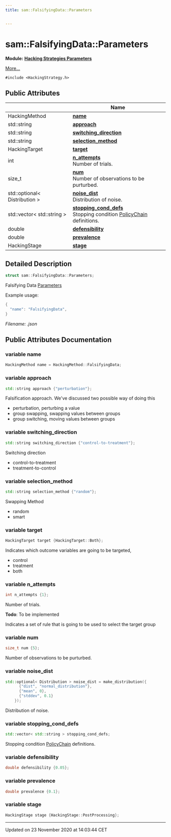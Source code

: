 ```yaml
---
title: sam::FalsifyingData::Parameters


---
```


# sam::FalsifyingData::Parameters


**Module:** **[Hacking Strategies Parameters](/doxygen/Modules/group___hacking_strategies_parameters/)**

 [More...](#detailed-description)


`#include <HackingStrategy.h>`















## Public Attributes

|                | Name           |
| -------------- | -------------- |
| HackingMethod | **[name](/doxygen/Classes/structsam_1_1_falsifying_data_1_1_parameters/#variable-name)**  |
| std::string | **[approach](/doxygen/Classes/structsam_1_1_falsifying_data_1_1_parameters/#variable-approach)**  |
| std::string | **[switching_direction](/doxygen/Classes/structsam_1_1_falsifying_data_1_1_parameters/#variable-switching_direction)**  |
| std::string | **[selection_method](/doxygen/Classes/structsam_1_1_falsifying_data_1_1_parameters/#variable-selection_method)**  |
| HackingTarget | **[target](/doxygen/Classes/structsam_1_1_falsifying_data_1_1_parameters/#variable-target)**  |
| int | **[n_attempts](/doxygen/Classes/structsam_1_1_falsifying_data_1_1_parameters/#variable-n_attempts)** <br>Number of trials.  |
| size_t | **[num](/doxygen/Classes/structsam_1_1_falsifying_data_1_1_parameters/#variable-num)** <br>Number of observations to be purturbed.  |
| std::optional< Distribution > | **[noise_dist](/doxygen/Classes/structsam_1_1_falsifying_data_1_1_parameters/#variable-noise_dist)** <br>Distribution of noise.  |
| std::vector< std::string > | **[stopping_cond_defs](/doxygen/Classes/structsam_1_1_falsifying_data_1_1_parameters/#variable-stopping_cond_defs)** <br>Stopping condition [PolicyChain]() definitions.  |
| double | **[defensibility](/doxygen/Classes/structsam_1_1_falsifying_data_1_1_parameters/#variable-defensibility)**  |
| double | **[prevalence](/doxygen/Classes/structsam_1_1_falsifying_data_1_1_parameters/#variable-prevalence)**  |
| HackingStage | **[stage](/doxygen/Classes/structsam_1_1_falsifying_data_1_1_parameters/#variable-stage)**  |






## Detailed Description

```cpp
struct sam::FalsifyingData::Parameters;
```



























Falsifying Data [Parameters](/doxygen/Classes/structsam_1_1_falsifying_data_1_1_parameters/)

Example usage: 

```cpp
{
  "name": "FalsifyingData",
}
```

_Filename: .json_











## Public Attributes Documentation

### variable name

```cpp
HackingMethod name = HackingMethod::FalsifyingData;
```





























### variable approach

```cpp
std::string approach {"perturbation"};
```



























Falsification approach. We've discussed two possible way of doing this

* perturbation, perturbing a value
* group swapping, swapping values between groups
* group switching, moving values between groups 


### variable switching_direction

```cpp
std::string switching_direction {"control-to-treatment"};
```



























Switching direction

* control-to-treatment
* treatment-to-control 


### variable selection_method

```cpp
std::string selection_method {"random"};
```



























Swapping Method

* random
* smart 


### variable target

```cpp
HackingTarget target {HackingTarget::Both};
```



























Indicates which outcome variables are going to be targeted,

* control
* treatment
* both 


### variable n_attempts

```cpp
int n_attempts {1};
```

Number of trials. 















**Todo**: To be implemented 











Indicates a set of rule that is going to be used to select the target group 


### variable num

```cpp
size_t num {5};
```

Number of observations to be purturbed. 




























### variable noise_dist

```cpp
std::optional< Distribution > noise_dist = make_distribution({
      {"dist", "normal_distribution"},
      {"mean", 0},
      {"stddev", 0.1}
    });
```

Distribution of noise. 




























### variable stopping_cond_defs

```cpp
std::vector< std::string > stopping_cond_defs;
```

Stopping condition [PolicyChain]() definitions. 




























### variable defensibility

```cpp
double defensibility {0.05};
```





























### variable prevalence

```cpp
double prevalence {0.1};
```





























### variable stage

```cpp
HackingStage stage {HackingStage::PostProcessing};
```

































-------------------------------

Updated on 23 November 2020 at 14:03:44 CET